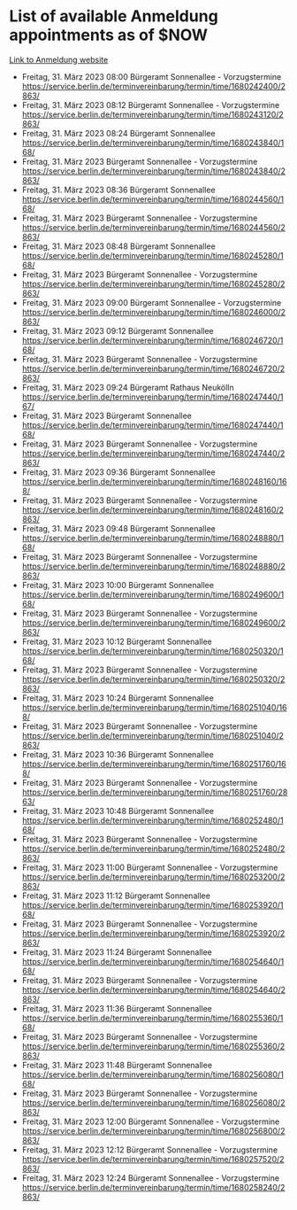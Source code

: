 # List of available Anmeldung appointments as of $NOW
[Link to Anmeldung website](https://service.berlin.de/terminvereinbarung/termin/tag.php?termin=1&anliegen[]=120686&dienstleisterlist=122210,122217,327316,122219,327312,122227,327314,122231,327346,122243,327348,122254,122252,329742,122260,329745,122262,329748,122271,327278,122273,327274,122277,327276,330436,122280,327294,122282,327290,122284,327292,122291,327270,122285,327266,122286,327264,122296,327268,150230,329760,122297,327286,122294,327284,122312,329763,122314,329775,122304,327330,122311,327334,122309,327332,317869,122281,327352,122279,329772,122283,122276,327324,122274,327326,122267,329766,122246,327318,122251,327320,122257,327322,122208,327298,122226,327300&herkunft=http%3A%2F%2Fservice.berlin.de%2Fdienstleistung%2F120686%2F)
- Freitag, 31. März 2023 08:00 Bürgeramt Sonnenallee - Vorzugstermine https://service.berlin.de/terminvereinbarung/termin/time/1680242400/2863/
- Freitag, 31. März 2023 08:12 Bürgeramt Sonnenallee - Vorzugstermine https://service.berlin.de/terminvereinbarung/termin/time/1680243120/2863/
- Freitag, 31. März 2023 08:24 Bürgeramt Sonnenallee https://service.berlin.de/terminvereinbarung/termin/time/1680243840/168/
- Freitag, 31. März 2023  Bürgeramt Sonnenallee - Vorzugstermine https://service.berlin.de/terminvereinbarung/termin/time/1680243840/2863/
- Freitag, 31. März 2023 08:36 Bürgeramt Sonnenallee https://service.berlin.de/terminvereinbarung/termin/time/1680244560/168/
- Freitag, 31. März 2023  Bürgeramt Sonnenallee - Vorzugstermine https://service.berlin.de/terminvereinbarung/termin/time/1680244560/2863/
- Freitag, 31. März 2023 08:48 Bürgeramt Sonnenallee https://service.berlin.de/terminvereinbarung/termin/time/1680245280/168/
- Freitag, 31. März 2023  Bürgeramt Sonnenallee - Vorzugstermine https://service.berlin.de/terminvereinbarung/termin/time/1680245280/2863/
- Freitag, 31. März 2023 09:00 Bürgeramt Sonnenallee - Vorzugstermine https://service.berlin.de/terminvereinbarung/termin/time/1680246000/2863/
- Freitag, 31. März 2023 09:12 Bürgeramt Sonnenallee https://service.berlin.de/terminvereinbarung/termin/time/1680246720/168/
- Freitag, 31. März 2023  Bürgeramt Sonnenallee - Vorzugstermine https://service.berlin.de/terminvereinbarung/termin/time/1680246720/2863/
- Freitag, 31. März 2023 09:24 Bürgeramt Rathaus Neukölln https://service.berlin.de/terminvereinbarung/termin/time/1680247440/167/
- Freitag, 31. März 2023  Bürgeramt Sonnenallee https://service.berlin.de/terminvereinbarung/termin/time/1680247440/168/
- Freitag, 31. März 2023  Bürgeramt Sonnenallee - Vorzugstermine https://service.berlin.de/terminvereinbarung/termin/time/1680247440/2863/
- Freitag, 31. März 2023 09:36 Bürgeramt Sonnenallee https://service.berlin.de/terminvereinbarung/termin/time/1680248160/168/
- Freitag, 31. März 2023  Bürgeramt Sonnenallee - Vorzugstermine https://service.berlin.de/terminvereinbarung/termin/time/1680248160/2863/
- Freitag, 31. März 2023 09:48 Bürgeramt Sonnenallee https://service.berlin.de/terminvereinbarung/termin/time/1680248880/168/
- Freitag, 31. März 2023  Bürgeramt Sonnenallee - Vorzugstermine https://service.berlin.de/terminvereinbarung/termin/time/1680248880/2863/
- Freitag, 31. März 2023 10:00 Bürgeramt Sonnenallee https://service.berlin.de/terminvereinbarung/termin/time/1680249600/168/
- Freitag, 31. März 2023  Bürgeramt Sonnenallee - Vorzugstermine https://service.berlin.de/terminvereinbarung/termin/time/1680249600/2863/
- Freitag, 31. März 2023 10:12 Bürgeramt Sonnenallee https://service.berlin.de/terminvereinbarung/termin/time/1680250320/168/
- Freitag, 31. März 2023  Bürgeramt Sonnenallee - Vorzugstermine https://service.berlin.de/terminvereinbarung/termin/time/1680250320/2863/
- Freitag, 31. März 2023 10:24 Bürgeramt Sonnenallee https://service.berlin.de/terminvereinbarung/termin/time/1680251040/168/
- Freitag, 31. März 2023  Bürgeramt Sonnenallee - Vorzugstermine https://service.berlin.de/terminvereinbarung/termin/time/1680251040/2863/
- Freitag, 31. März 2023 10:36 Bürgeramt Sonnenallee https://service.berlin.de/terminvereinbarung/termin/time/1680251760/168/
- Freitag, 31. März 2023  Bürgeramt Sonnenallee - Vorzugstermine https://service.berlin.de/terminvereinbarung/termin/time/1680251760/2863/
- Freitag, 31. März 2023 10:48 Bürgeramt Sonnenallee https://service.berlin.de/terminvereinbarung/termin/time/1680252480/168/
- Freitag, 31. März 2023  Bürgeramt Sonnenallee - Vorzugstermine https://service.berlin.de/terminvereinbarung/termin/time/1680252480/2863/
- Freitag, 31. März 2023 11:00 Bürgeramt Sonnenallee - Vorzugstermine https://service.berlin.de/terminvereinbarung/termin/time/1680253200/2863/
- Freitag, 31. März 2023 11:12 Bürgeramt Sonnenallee https://service.berlin.de/terminvereinbarung/termin/time/1680253920/168/
- Freitag, 31. März 2023  Bürgeramt Sonnenallee - Vorzugstermine https://service.berlin.de/terminvereinbarung/termin/time/1680253920/2863/
- Freitag, 31. März 2023 11:24 Bürgeramt Sonnenallee https://service.berlin.de/terminvereinbarung/termin/time/1680254640/168/
- Freitag, 31. März 2023  Bürgeramt Sonnenallee - Vorzugstermine https://service.berlin.de/terminvereinbarung/termin/time/1680254640/2863/
- Freitag, 31. März 2023 11:36 Bürgeramt Sonnenallee https://service.berlin.de/terminvereinbarung/termin/time/1680255360/168/
- Freitag, 31. März 2023  Bürgeramt Sonnenallee - Vorzugstermine https://service.berlin.de/terminvereinbarung/termin/time/1680255360/2863/
- Freitag, 31. März 2023 11:48 Bürgeramt Sonnenallee https://service.berlin.de/terminvereinbarung/termin/time/1680256080/168/
- Freitag, 31. März 2023  Bürgeramt Sonnenallee - Vorzugstermine https://service.berlin.de/terminvereinbarung/termin/time/1680256080/2863/
- Freitag, 31. März 2023 12:00 Bürgeramt Sonnenallee - Vorzugstermine https://service.berlin.de/terminvereinbarung/termin/time/1680256800/2863/
- Freitag, 31. März 2023 12:12 Bürgeramt Sonnenallee - Vorzugstermine https://service.berlin.de/terminvereinbarung/termin/time/1680257520/2863/
- Freitag, 31. März 2023 12:24 Bürgeramt Sonnenallee - Vorzugstermine https://service.berlin.de/terminvereinbarung/termin/time/1680258240/2863/
